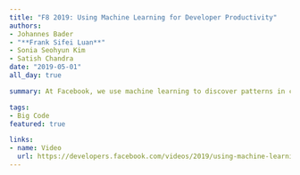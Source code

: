 ```yaml
---
title: "F8 2019: Using Machine Learning for Developer Productivity"
authors:
- Johannes Bader
- "**Frank Sifei Luan**"
- Sonia Seohyun Kim
- Satish Chandra
date: "2019-05-01"
all_day: true

summary: At Facebook, we use machine learning to discover patterns in code and build tools that improve developer productivity. In this session, you'll learn about the tools we have built for code search, code recommendation, and automatic bug fixing.

tags:
- Big Code
featured: true

links:
- name: Video
  url: https://developers.facebook.com/videos/2019/using-machine-learning-for-developer-productivity/
---
```

